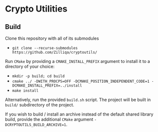 # Crypto Utilities

## Build
Clone this repository with all of its submodules

- `git clone --recurse-submodules https://github.com/Zilliqa/cryptoutils/`

Run `CMake` by providing a `CMAKE_INSTALL_PREFIX` argument to install it
to a directory of your choice:
  - `mkdir -p build; cd build`
  - `cmake ../ -DWITH_PROCPS=OFF -DCMAKE_POSITION_INDEPENDENT_CODE=1 -DCMAKE_INSTALL_PREFIX=../install`
  - `make install`
  
Alternatively, run the provided `build.sh` script. The project will be built in `build/`
subdirectory of the project. 

If you wish to build / install an archive instead of
the default shared library build, provide the additional `CMake` argument 
`-DCRYPTOUTILS_BUILD_ARCHIVE=1`.
